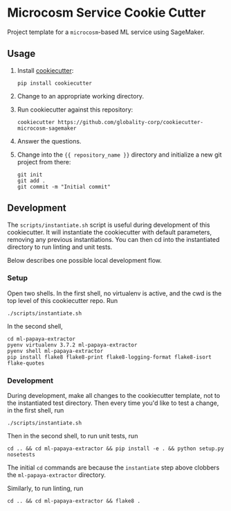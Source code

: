 # Microcosm Service Cookie Cutter

Project template for a `microcosm`-based ML service using SageMaker.

## Usage

 1. Install [cookiecutter](https://github.com/audreyr/cookiecutter):

        pip install cookiecutter

 2. Change to an appropriate working directory.

 3. Run cookiecutter against this repository:

        cookiecutter https://github.com/globality-corp/cookiecutter-microcosm-sagemaker

 4. Answer the questions. 

 5. Change into the `{{ repository_name }}` directory and initialize a new git project from there:

        git init
        git add .
        git commit -m "Initial commit"


## Development

The `scripts/instantiate.sh` script is useful during development of this
cookiecutter.  It will instantiate the cookiecutter with default parameters,
removing any previous instantiations.  You can then cd into the instantiated
directory to run linting and unit tests.

Below describes one possible local development flow.

### Setup
Open two shells. In the first shell, no virtualenv is active, and the cwd is
the top level of this cookiecutter repo.  Run

    ./scripts/instantiate.sh

In the second shell,

    cd ml-papaya-extractor
    pyenv virtualenv 3.7.2 ml-papaya-extractor
    pyenv shell ml-papaya-extractor
    pip install flake8 flake8-print flake8-logging-format flake8-isort flake-quotes

### Development
During development, make all changes to the cookiecutter template, not to the
instantiated test directory.  Then every time you'd like to test a change, in
the first shell, run

    ./scripts/instantiate.sh

Then in the second shell, to run unit tests, run

    cd .. && cd ml-papaya-extractor && pip install -e . && python setup.py nosetests

The initial `cd` commands are because the `instantiate` step above clobbers the
`ml-papaya-extractor` directory.

Similarly, to run linting, run

    cd .. && cd ml-papaya-extractor && flake8 .
